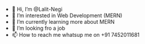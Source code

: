 - 👋 Hi, I’m @Lalit-Negi
- 👀 I’m interested in Web Development (MERN)
- 🌱 I’m currently learning more about MERN
- 💞️ I’m looking fro a job
- 📫 How to reach me whatsup me on +91 7452011681

<!---
Lalit-Negi/Lalit-Negi is a ✨ special ✨ repository because its `README.md` (this file) appears on your GitHub profile.
You can click the Preview link to take a look at your changes.
--->
